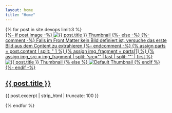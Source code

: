 ```yaml
---
layout: home
title: "Home"
---
```

<section class="featured-posts">
  {% for post in site.devops limit:3 %}
  <article class="post-preview">
    <a href="{{ post.url | relative_url }}">
      {%- if post.image -%}
        <img src="{{ post.image | relative_url }}" alt="{{ post.title }} Thumbnail">
      {%- else -%}
        {%- comment -%} 
          Falls im Front Matter kein Bild definiert ist, versuche das erste Bild aus dem Content zu extrahieren 
        {%- endcomment -%}
        {% assign parts = post.content | split: "<img " %}
        {% if parts.size > 1 %}
          {% assign img_fragment = parts[1] %}
          {% assign img_src = img_fragment | split: 'src="' | last | split: '"' | first %}
          <img src="{{ img_src | relative_url }}" alt="{{ post.title }} Thumbnail">
        {% else %}
          <img src="/img/default-thumbnail.png" alt="Default Thumbnail">
        {% endif %}
      {%- endif -%}
      <h2 class="post-title">{{ post.title }}</h2>
    </a>
    <p class="post-excerpt">{{ post.excerpt | strip_html | truncate: 100 }}</p>
  </article>
  {% endfor %}
</section>
